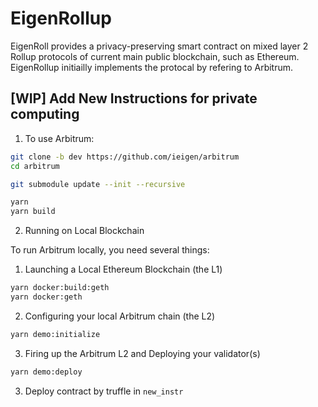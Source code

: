 # EigenRollup

EigenRoll provides a privacy-preserving smart contract on mixed layer 2 Rollup protocols of current main public blockchain, such as Ethereum. EigenRollup initiailly implements the protocal by refering to Arbitrum.   

## [WIP] Add New Instructions for private computing

1. To use Arbitrum:

```bash
git clone -b dev https://github.com/ieigen/arbitrum
cd arbitrum

git submodule update --init --recursive

yarn
yarn build
```

2. Running on Local Blockchain

To run Arbitrum locally, you need several things:

  1. Launching a Local Ethereum Blockchain (the L1)
	
  ```bash
  yarn docker:build:geth
  yarn docker:geth
  ```

  2. Configuring your local Arbitrum chain (the L2)

  ```bash
  yarn demo:initialize
  ```

  3. Firing up the Arbitrum L2 and Deploying your validator(s)

  ```bash
  yarn demo:deploy
  ```

3. Deploy contract by truffle in `new_instr`
